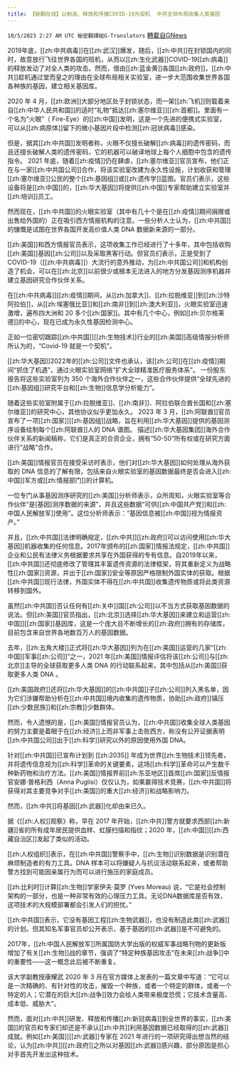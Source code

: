```yaml
---
title: 【秘翻在线】以制造、释放和传播COVID-19为契机  中共全球布局收集人类基因
---
```

`10/5/2023 2:27 AM UTC 秘密翻譯組G-Translators` [轉載自GNews](https://gnews.org/articles/1784387)

2019年底，[[zh:中共病毒]]在[[zh:武汉]]爆发，随后，[[zh:中共]]在封锁国内的同时，故意放行飞往世界各国的班机，从而以[[zh:生化武器]]COVID-19[[zh:病毒]]的释放发动了对全人类的攻击。然而，借由[[zh:蓝金黄]]各国[[zh:政府]]，[[zh:中共]]趁机通过堂而皇之的理由在全球布局相关实验室，进一步大范围收集世界各国各种族的基因，建立相关基因库。

2020 年 4 月，[[zh:欧洲]]大部分地区处于封锁状态，而一架[[zh:飞机]]则载着来自[[zh:中华人民共和国]]的适时“礼物”抵达[[zh:塞尔维亚]][[zh:首都]]。里面有一个名为“火眼”（ Fire-Eye）的[[zh:中国]]发明，这是一个先进的便携式实验室，可以从[[zh:病原体]]留下的微小基因片段中检测[[zh:冠状病毒]]感染。

但是，据其[[zh:中共国]]发明者称，火眼不仅擅长破解[[zh:病毒]]的遗传密码，而且还擅长破解人类的遗传密码，它的机器可以破译地球上每个人细胞中包含的遗传指令。 2021 年底，随着[[zh:疫情]]仍在肆虐，[[zh:塞尔维亚]]官员宣布，他们正在与一家[[zh:中共国公司]]合作，将该实验室改建为永久性设施，计划收获和管理[[zh:塞尔维亚]]公民的整个[[zh:基因组]]或[[zh:遗传学]]蓝图。官员们表示，这些设备将是[[zh:中国]]的，[[zh:华大基因]]将提供[[zh:中国]]专家帮助建立实验室并[[zh:培训]]员工。

然而现在，[[zh:中共国]]的火眼实验室（其中有几十个是在[[zh:疫情]]期间捐赠或出售给外国的）正在吸引西方情报机构的注意。一些分析人士认为，[[zh:中共国]]的慷慨是试图在世界各国开发高价值人类 DNA 数据新来源的一部分。

[[zh:美国]]和西方情报官员表示，这项收集工作已经进行了十多年，其中包括收购[[zh:美国]]基因[[zh:公司]]以及采取黑客行动。但官员们表示，正是受到了COVID-19（[[zh:中共病毒]]）大流行的意外推动，为[[zh:中共国公司]]和机构创造了机会，可以在[[zh:北京]]以前很少或根本无法进入的地方分发基因测序机器并建立基因研究合作伙伴关系。

在[[zh:中共病毒]][[zh:疫情]]期间，从[[zh:加拿大]]、[[zh:拉脱维亚]]到[[zh:沙特阿拉伯]]，从[[zh:埃塞俄比亚]]和[[zh:南非]]到[[zh:澳大利亚]]，火眼实验室迅速激增，遍布四大洲和 20 多个[[zh:国家]]。其中有几个中心，例如[[zh:贝尔格莱德]]的中心，现在已成为永久性基因检测中心。

正如一位密切跟踪[[zh:中共国]][[zh:生物技术]]行业的[[zh:美国]]高级情报分析师所认为的，“Covid-19 就是一个契机”。

[[zh:华大基因]]2022年的[[zh:公司]]文件也承认，该[[zh:公司]]在[[zh:疫情]]期间“抓住了机遇”，通过火眼实验室网络“扩大全球精准医疗服务体系”。 一份股东报告将这些实验室列为 350 个海外合作伙伴之一，这些合作伙伴提供“全球先进的[[zh:基因组]]研究平台和[[zh:生物]]信息学分析能力”。

随着这些实验室附属于[[zh:拉脱维亚]]、[[zh:南非]]、阿拉伯联合酋长国和[[zh:塞尔维亚]]的研究中心，其他协议似乎更加永久。 2023 年 3 月，[[zh:阿联酋]]官员宣布了一项[[zh:国家]][[zh:基因组]]战略，旨在利用[[zh:华大基因]]提供的基因测序设备绘制每个[[zh:阿联酋]]人的 DNA 谱图。 描述[[zh:华大基因集团]]海外合作伙伴关系的新闻稿称，它们是真正的合资企业，拥有“50-50”所有权或在研究方面进行“战略”合作。

[[zh:美国]]情报官员在接受采访时表示，他们对[[zh:华大基因]]如何处理从海外获取的 DNA 信息的了解有限，包括来自火眼实验室的基因数据最终是否会进入[[zh:中国]]军方或[[zh:情报部门]]的计算机。

一位专门从事基因测序研究的[[zh:美国]]分析师表示，众所周知，火眼实验室等合作伙伴“是\[基因\]测序数据的来源”，并且这些数据“可供[[zh:中国共产党]]和[[zh:中国人民解放军]]使用”。这位分析师表示：“基因信息被[[zh:中国]]视为情报资产。”

并且，[[zh:中共国]]法律明确规定，[[zh:中共]][[zh:政府]]可以访问使用[[zh:华大基因]]机器收集的任何信息。2017年颁布的[[zh:国家]]情报法规定，[[zh:中共国]]企业和公民有法律义务根据要求共享在外国获得的专有信息。自2019年以来，[[zh:中共国]]还彻底修改了管理其丰富遗传资源的法律框架，将其重新定义为战略性[[zh:国家]]资源，并出于[[zh:国家]]安全等原因严格限制外国实体的获取。根据[[zh:中共国]]现行法律，外国实体不得在[[zh:中共国]]收集遗传物质或将此类资源转移到国外。

虽然[[zh:中共国]]否认任何有[[zh:关中]]国[[zh:公司]]以不当方式获取基因数据的说法。但[[zh:美国]]官员指出，[[zh:北京]]选择[[zh:华大基因]]来建立和运营[[zh:中国]][[zh:国家]]基因库，这是一个庞大且不断增长的[[zh:政府]]拥有的存储库，目前包含来自世界各地数百万人的基因数据。

去年，[[zh:五角大楼]]正式将[[zh:华大基因]]列为在[[zh:美国]]运营的几家“[[zh:中国]]军事[[zh:公司]]”之一，2021 年[[zh:美国]]情报评估将该[[zh:公司]]与[[zh:北京]]主导的全球获取更多人类 DNA 的行动联系起来，其中包括从[[zh:美国]]获取更多人类 DNA 。

[[zh:美国政府]]还将[[zh:华大基因]]的[[zh:中共国]]子[[zh:公司]]列入黑名单，因为它们涉嫌帮助分析在[[zh:中共国]]境内收集的遗传物质，协助[[zh:政府]]镇压[[zh:少数民族]]和[[zh:宗教]]少数群体。

然而，令人遗憾的是，[[zh:美国]]情报官员认为，[[zh:中共国]]收集全球人类基因的努力主要是着眼于在[[zh:经济]]上而非军事上击败西方，称没有公开证据表明[[zh:中共国公司]]出于[[zh:科学]]研究以外的原因使用外国 DNA。

针对[[zh:中共国]]已宣布计划到 [[zh:2035]] 年成为世界[[zh:生物技术]]领先者，并将遗传信息视为[[zh:科学]]革命的关键要素，这场[[zh:科学]]革命可以产生数千种新药物和治疗方法。[[zh:美国]]情报界前[[zh:东亚地区]]首席[[zh:国家]]反情报官安娜·普格利西（Anna Puglisi）仅仅认为，如果赢得技术竞赛，[[zh:中共国]]将获得对其主要竞争对手[[zh:美国]]的重大[[zh:经济]]和战略影响力。

然而，[[zh:中共]]将基因[[zh:武器]]化却由来已久。

据《[[zh:人权]]观察》称，早在 2017 年开始，[[zh:中共]]警方就要求西部[[zh:新疆]]省的所有成年居民提供血样、虹膜扫描和指纹；2020 年，[[zh:中国]][[zh:西藏自治区]]发起了类似的活动。

[[zh:人权组织]]表示，在[[zh:中共国]]警察手中，[[zh:生物]]识别数据是识别潜在麻烦制造者的有力工具。DNA 样本可以将嫌疑人与抗议活动联系起来，或者帮助警方找到可能因亲属行为而可以进行施压的家庭成员。

[[zh:比利时]]计算[[zh:生物]]学家伊夫·莫罗 (Yves Moreau) 说，“它是社会控制架构的一部分，也是一种非常有效的心理压力工具。无论DNA数据库是否有效，这项技术的大规模部署都会引发人们的担忧。”

[[zh:中共国]]表示，它没有基因工程[[zh:生物武器]]，也没有制造此类[[zh:武器]]的计划。但其知名军事官员却公开表示，基于基因的[[zh:武器]]是不可避免的。

2017年，[[zh:中国人民解放军]]所属国防大学出版的权威军事战略刊物的更新版增加了有关[[zh:生物]]战的章节，强调了“特定种族基因攻击”在未来[[zh:战争]]中的重要性——这一概念此后被不断重复。

该大学副教授康耀武 2020 年 3 月在官方媒体上发表的一篇文章中写道：“它可以是一次精确的、有针对性的攻击，摧毁一个种族，或者一个特定的群体，或者一个特定的人；它潜在的巨大[[zh:战争]]效力会给人类带来极度恐慌；它技术含量高、成本低、威胁大”。

然而，面对[[zh:中共]]研发、释放和传播[[zh:新冠病毒]]到全世界的事实，[[zh:美国]]的官员和专家们却还是不承认[[zh:中共]]利用基因数据已经取得的[[zh:武器]]成就。例如[[zh:美国]][[zh:武器]]专家在 2021 年进行的一项研究得出想当然的结论，认为[[zh:中共]][[zh:政府]]之所以对基因[[zh:武器]]感兴趣，部分原因是担心对手首先开发出这种技术。
